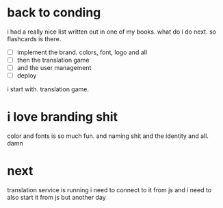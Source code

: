 # back to conding
i had a really nice list written out in one of my books. what do i do next.
so flashcards is there.
  * [ ] implement the brand. colors, font, logo and all
  * [ ] then the translation game
  * [ ] and the user management
  * [ ] deploy

i start with. 
translation game.

# i love branding shit
color and fonts is so much fun.
and naming shit
and the identity
and all.
damn


# next
translation service is running
i need to connect to it from js
and i need to also start it from js but another day
